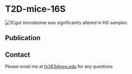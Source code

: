 # T2D-mice-16S
![1C](https://github.com/Fangxi-Xu/T2D-mice-16S/assets/64149668/d56615db-e337-4ee6-829d-cdda74c5eee5)gut microbiome was significantly altered in HG samples

## Publication

## Contact
Please email me at fx363@nyu.edu for any questions

